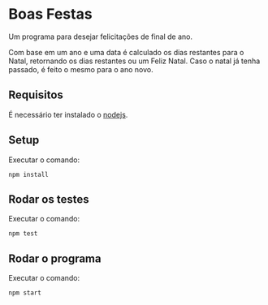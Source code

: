 # Boas Festas

Um programa para desejar felicitações de final de ano.

Com base em um ano e uma data é calculado os dias restantes para o Natal, retornando os dias restantes ou um Feliz Natal. Caso o natal já tenha passado, é feito o mesmo para o ano novo.

## Requisitos

É necessário ter instalado o [nodejs](https://nodejs.org/pt-br/).

## Setup

Executar o comando:

```npm install```

## Rodar os testes

Executar o comando:

```npm test```

## Rodar o programa

Executar o comando:

```npm start```
